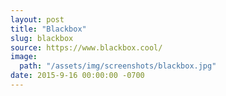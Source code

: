 ```yaml
---
layout: post
title: "Blackbox"
slug: blackbox
source: https://www.blackbox.cool/
image:
  path: "/assets/img/screenshots/blackbox.jpg"
date: 2015-9-16 00:00:00 -0700
---
```

